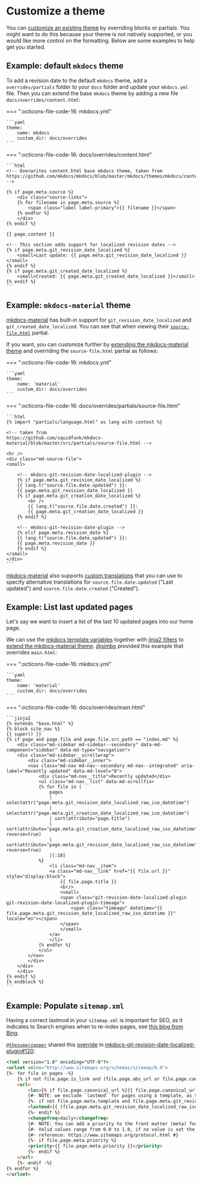 # Customize a theme

You can [customize an existing theme](https://www.mkdocs.org/user-guide/styling-your-docs/#customizing-a-theme) by overriding blocks or partials. You might want to do this because your theme is not natively supported, or you would like more control on the formatting. Below are some examples to help get you started.

## Example: default `mkdocs` theme

To add a revision date to the default `mkdocs` theme, add a `overrides/partials` folder to your `docs` folder and update your `mkdocs.yml` file. 
Then you can extend the base `mkdocs` theme by adding a new file `docs/overrides/content.html`:

=== ":octicons-file-code-16: mkdocs.yml"

    ```yaml
    theme:
        name: mkdocs
        custom_dir: docs/overrides
    ```

=== ":octicons-file-code-16: docs/overrides/content.html"

    ```html
    <!-- Overwrites content.html base mkdocs theme, taken from 
    https://github.com/mkdocs/mkdocs/blob/master/mkdocs/themes/mkdocs/content.html -->

    {% if page.meta.source %}
        <div class="source-links">
        {% for filename in page.meta.source %}
            <span class="label label-primary">{{ filename }}</span>
        {% endfor %}
        </div>
    {% endif %}

    {{ page.content }}

    <!-- This section adds support for localized revision dates -->
    {% if page.meta.git_revision_date_localized %}
        <small>Last update: {{ page.meta.git_revision_date_localized }}</small>
    {% endif %}
    {% if page.meta.git_created_date_localized %}
        <small>Created: {{ page.meta.git_created_date_localized }}</small>
    {% endif %}
    ```

## Example: `mkdocs-material` theme

[mkdocs-material](https://squidfunk.github.io/mkdocs-material/) has built-in support for `git_revision_date_localized` and `git_created_date_localized`. You can see that when viewing their [`source-file.html`](https://github.com/squidfunk/mkdocs-material/blob/master/src/partials/source-file.html) partial. 

If you want, you can customize further by [extending the mkdocs-material theme](https://squidfunk.github.io/mkdocs-material/customization/#extending-the-theme) and overriding the `source-file.html` partial as follows:

=== ":octicons-file-code-16: mkdocs.yml"

    ```yaml
    theme:
        name: 'material'
        custom_dir: docs/overrides
    ```

=== ":octicons-file-code-16: docs/overrides/partials/source-file.html"

    ```html
    {% import "partials/language.html" as lang with context %}

    <!-- taken from 
    https://github.com/squidfunk/mkdocs-material/blob/master/src/partials/source-file.html -->
    
    <hr />
    <div class="md-source-file">
    <small>

        <!-- mkdocs-git-revision-date-localized-plugin -->
        {% if page.meta.git_revision_date_localized %}
        {{ lang.t("source.file.date.updated") }}:
        {{ page.meta.git_revision_date_localized }}
        {% if page.meta.git_creation_date_localized %}
            <br />
            {{ lang.t("source.file.date.created") }}:
            {{ page.meta.git_creation_date_localized }}
        {% endif %}

        <!-- mkdocs-git-revision-date-plugin -->
        {% elif page.meta.revision_date %}
        {{ lang.t("source.file.date.updated") }}:
        {{ page.meta.revision_date }}
        {% endif %}
    </small>
    </div>
    ```

[mkdocs-material](https://squidfunk.github.io/mkdocs-material/) also supports [custom translations](https://squidfunk.github.io/mkdocs-material/setup/changing-the-language/#custom-translations) that you can use to specify alternative translations for `source.file.date.updated` ("Last updated") and `source.file.date.created` ("Created"). 

## Example: List last updated pages

Let's say we want to insert a list of the last 10 updated pages into our home page.

We can use the [mkdocs template variables](https://www.mkdocs.org/dev-guide/themes/#template-variables) together with [jinja2 filters](https://jinja.palletsprojects.com/en/latest/templates/#filters) to
[extend the mkdocs-material theme](https://squidfunk.github.io/mkdocs-material/customization/#extending-the-theme). [@simbo](https://github.com/simbo) provided this example that overrides `main.html`:

=== ":octicons-file-code-16: mkdocs.yml"

    ```yaml
    theme:
        name: 'material'
        custom_dir: docs/overrides
    ```

=== ":octicons-file-code-16: docs/overrides/main.html"

    ```jinja2
    {% extends "base.html" %}
    {% block site_nav %}
    {{ super() }}
    {% if page and page.file and page.file.src_path == "index.md" %}
        <div class="md-sidebar md-sidebar--secondary" data-md-component="sidebar" data-md-type="navigation">
        <div class="md-sidebar__scrollwrap">
            <div class="md-sidebar__inner">
            <nav class="md-nav md-nav--secondary md-nav--integrated" aria-label="Recently updated" data-md-level="0">
                <div class="md-nav__title">Recently updated</div>
                <ul class="md-nav__list" data-md-scrollfix>
                {% for file in (
                    pages
                    | selectattr("page.meta.git_revision_date_localized_raw_iso_datetime")
                    | selectattr("page.meta.git_creation_date_localized_raw_iso_datetime")
                    | sort(attribute="page.title")
                    | sort(attribute="page.meta.git_creation_date_localized_raw_iso_datetime", reverse=true)
                    | sort(attribute="page.meta.git_revision_date_localized_raw_iso_datetime", reverse=true)
                    )[:10]
                %}
                    <li class="md-nav__item">
                    <a class="md-nav__link" href="{{ file.url }}" style="display:block">
                        {{ file.page.title }}
                        <br/>
                        <small>
                        <span class="git-revision-date-localized-plugin git-revision-date-localized-plugin-timeago">
                            <span class="timeago" datetime="{{ file.page.meta.git_revision_date_localized_raw_iso_datetime }}" locale="en"></span>
                        </span>
                        </small>
                    </a>
                    </li>
                {% endfor %}
                </ul>
            </nav>
            </div>
        </div>
        </div>
    {% endif %}
    {% endblock %}
    ```

## Example: Populate `sitemap.xml`

Having a correct lastmod in your `sitemap.xml` is important for SEO, as it indicates to Search engines when to re-index pages, see [this blog from Bing](https://blogs.bing.com/webmaster/february-2023/The-Importance-of-Setting-the-lastmod-Tag-in-Your-Sitemap).

[`@thesuperzapper`](https://github.com/thesuperzapper) shared this [override](https://squidfunk.github.io/mkdocs-material/customization/?h=overri#extending-the-theme) in [mkdocs-git-revision-date-localized-plugin#120](https://github.com/timvink/mkdocs-git-revision-date-localized-plugin/issues/120):

```html
<?xml version="1.0" encoding="UTF-8"?>
<urlset xmlns="http://www.sitemaps.org/schemas/sitemap/0.9">
{%- for file in pages -%}
    {% if not file.page.is_link and (file.page.abs_url or file.page.canonical_url) %}
    <url>
        <loc>{% if file.page.canonical_url %}{{ file.page.canonical_url|e }}{% else %}{{ file.page.abs_url|e }}{% endif %}</loc>
        {#- NOTE: we exclude `lastmod` for pages using a template, as their update time is not correctly detected #}
        {%- if not file.page.meta.template and file.page.meta.git_revision_date_localized_raw_iso_datetime %}
        <lastmod>{{ (file.page.meta.git_revision_date_localized_raw_iso_datetime + "+00:00") | replace(" ", "T") }}</lastmod>
        {%- endif %}
        <changefreq>daily</changefreq>
        {#- NOTE: You can add a priority to the front matter (meta) for a page. #}
        {#- Valid values range from 0.0 to 1.0, if no value is set the default is 0.5. #}
        {#- reference: https://www.sitemaps.org/protocol.html #}
        {%- if file.page.meta.priority %}
        <priority>{{ file.page.meta.priority }}</priority>
        {%- endif %}
    </url>
    {%- endif -%}
{% endfor %}
</urlset>
```
